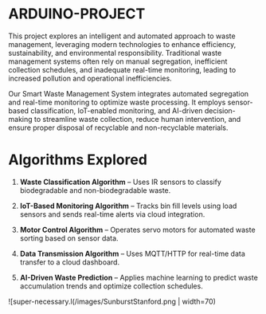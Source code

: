 # ARDUINO-PROJECT

This project explores an intelligent and automated approach to waste management, leveraging modern technologies to enhance efficiency, sustainability, and environmental responsibility. Traditional waste management systems often rely on manual segregation, inefficient collection schedules, and inadequate real-time monitoring, leading to increased pollution and operational inefficiencies.

Our Smart Waste Management System integrates automated segregation and real-time monitoring to optimize waste processing. It employs sensor-based classification, IoT-enabled monitoring, and AI-driven decision-making to streamline waste collection, reduce human intervention, and ensure proper disposal of recyclable and non-recyclable materials.

# Algorithms Explored

1. **Waste Classification Algorithm** – Uses IR sensors to classify biodegradable and non-biodegradable waste.  

2. **IoT-Based Monitoring Algorithm** – Tracks bin fill levels using load sensors and sends real-time alerts via cloud integration.  

3. **Motor Control Algorithm** – Operates servo motors for automated waste sorting based on sensor data.  

4. **Data Transmission Algorithm** – Uses MQTT/HTTP for real-time data transfer to a cloud dashboard.  

5. **AI-Driven Waste Prediction** – Applies machine learning to predict waste accumulation trends and optimize collection schedules.  

![super-necessary.l(/images/SunburstStanford.png | width=70)
